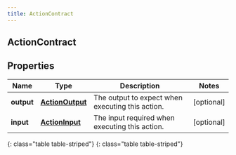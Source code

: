 ```yaml
---
title: ActionContract
---
```

## ActionContract


## Properties

| Name | Type | Description | Notes |
| ------------ | ------------- | ------------- | ------------- |
| **output** | [**ActionOutput**](ActionOutput.html) | The output to expect when executing this action. |  [optional] |
| **input** | [**ActionInput**](ActionInput.html) | The input required when executing this action. |  [optional] |
{: class="table table-striped"}
{: class="table table-striped"}


